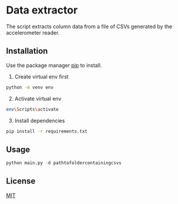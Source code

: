 # Data extractor

The script extracts column data from a file of CSVs generated by the accelerometer reader.

## Installation

Use the package manager [pip](https://pip.pypa.io/en/stable/) to install.

1. Create virtual env first

```bash
python -m venv env
```

2. Activate virtual env

```bash
env\Scripts\activate
```

3. Install dependencies

```bash
pip install -r requirements.txt
```

## Usage

```python
python main.py -d pathtofoldercontainingcsvs
```

## License

[MIT](https://choosealicense.com/licenses/mit/)
